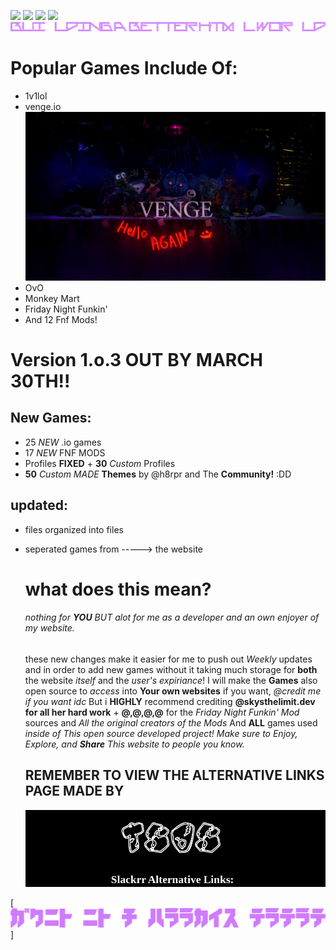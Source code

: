 ![](https://github.com/uslackrr/uslackrr.github.io/blob/main/images/README/title-white.png)
![](https://github.com/uslackrr/uslackrr.github.io/blob/main/images/README/title.png)
![](https://github.com/uslackrr/uslackrr.github.io/blob/main/images/README/header.png)
[![](https://github.com/uslackrr/uslackrr.github.io/blob/main/images/README/selenite.png)](https://github.com/repositoryrepos/Game-Library)
![](https://github.com/repositoryrepos/repositoryrepos/blob/main/images/quote.png)
# Popular Games Include Of:
- 1v1lol
- venge.io
  [![](https://github.com/uslackrr/uslackrr/blob/main/VENGE.jpeg)](https://ublockedslackrr.github.io./games/venge/index.html)
- OvO
- Monkey Mart
- Friday Night Funkin'
- And 12 Fnf Mods!

# Version 1.o.3 OUT BY MARCH 30TH!!
## New Games:
- 25 *NEW* .io games
- 17 *NEW* FNF MODS
- Profiles **FIXED** + **30** *Custom* Profiles
- **50** *Custom MADE* **Themes** by @h8rpr and The **Community!** :DD
## updated:
- files organized into files
- seperated games from -----> the website
  # what does this mean?
  ###### nothing for **YOU** *BUT* alot for me as a developer and an own enjoyer of my website.
  these new changes make it easier for me to push out *Weekly* updates and in order to add new games without it taking much storage for **both** the website *itself*
  and the *user's expiriance*!
  I will make the **Games** also open source to *access* into **Your own websites** if you want, *@credit me if you want idc* But i **HIGHLY** recommend crediting 
  **@skysthelimit.dev for all her hard work** + **@,@,@,@** for the *Friday Night Funkin' Mod* sources and *All the original creators of the Mods* And **ALL** games used *inside of 
  This open source developed project! Make sure to Enjoy, *Explore*, *and **Share** This website to people you know.**
  
  ## REMEMBER TO VIEW THE ALTERNATIVE LINKS PAGE MADE BY
  [![](https://github.com/uslackrr/uslackrr/blob/main/TSOS%20-%20The%20Site%20Of%20Sites.png)](https://thesiteofsites.github.io./)

[![](https://github.com/repositoryrepos/repositoryrepos/blob/main/images/wow.png)]

